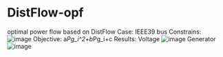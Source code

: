 # DistFlow-opf
optimal power flow based on DistFlow
Case: IEEE39 bus
Constrains:
![image](https://user-images.githubusercontent.com/51228607/231430803-045b60b6-f8f2-4457-bc21-a2b6e814c5e1.png)
Objective:
a*Pg_i^2+b*Pg_i+c
Results:
Voltage
![image](https://user-images.githubusercontent.com/51228607/231431057-5a4904cb-6fe6-4d93-ad81-7c835cf376b0.png)
Generator
![image](https://user-images.githubusercontent.com/51228607/231431253-9d54c877-0c61-4da5-91a6-26a68bced2b1.png)

